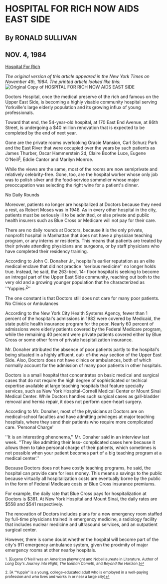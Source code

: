 HOSPITAL FOR RICH NOW AIDS EAST SIDE
===
By RONALD SULLIVAN
---
NOV. 4, 1984
---

[Hospital For Rich](https://www.nytimes.com/1984/11/04/nyregion/hospital-for-rich-now-aids-east-side.html) 

*The original version of this article appeared in the New York Times on November 4th, 1984. The printed article looked like this:* 
![Original Copy of HOSPITAL FOR RICH NOW AIDS EAST SIDE](..https://github.com/jl3819/TDSADH18/blob/master/images/057779_360W.png)

Doctors Hospital, once the medical preserve of the rich and famous on the Upper East Side, is becoming a highly visable community hospital serving Yorkville's large elderly population and its growing influx of young professionals.

Toward that end, the 54-year-old hospital, at 170 East End Avenue, at 86th Street, is undergoing a $40 million renovation that is expected to be completed by the end of next year.

Gone are the private rooms overlooking Gracie Mansion, Carl Schurz Park and the East River that were occupied over the years by such patients as James Thurber, Oscar Hammerstein 2d, Claire Boothe Luce, Eugene O'Neill<sup><a href="#fn1" id="ref1">1</a></sup>, Eddie Cantor and Marilyn Monroe.

While the views are the same, most of the rooms are now semiprivate and relatively celebrity-free. Gone, too, are the hospital worker whose only job was to polish silver and the food-service sommelier whose major preoccupation was selecting the right wine for a patient's dinner.

No Daily Rounds

Moreover, patients no longer are hospitalized at Doctors because they need a rest, as Robert Moses was in 1948. As in every other hospital in the city, patients must be seriously ill to be admitted, or else private and public health insurers such as Blue Cross or Medicare will not pay for their care.

There are no daily rounds at Doctors, because it is the only private, nonprofit hospital in Manhattan that does not have a physician teaching program, or any interns or residents. This means that patients are treated by their private attending physicians and surgeons, or by staff physicians who have completed their residency training.

According to John C. Donaher Jr., hospital's earlier reputation as an elite medical enclave that did not practice ''serious medicine'' no longer holds true. Instead, he said, the 263-bed, 14- floor hospital is seeking to become an intregal part of the Upper East Side community, reaching out both to the very old and a growing younger population that he characterized as ''Yuppies.<sup><a href="#fn2" id="ref2">2</a></sup>''

The one constant is that Doctors still does not care for many poor patients. No Clinics or Ambulances

According to the New York City Health Systems Agency, fewer than 1 percent of the hospital's admissions in 1982 were covered by Medicaid, the state public health insurance program for the poor. Nearly 60 percent of admissions were elderly patients covered by the Federal Medicare program, while the remaining 40 percent were private patients covered either by Blue Cross or some other form of private hospitalization insurance.

Mr. Donaher attributed the absence of poor patients partly to the hospital's being situated in a highly affluent, out- of-the way section of the Upper East Side. Also, Doctors does not have clinics or ambulances, both of which normally account for the admission of many poor patients in other hospitals.

Doctors is a small hospital that concentrates on basic medical and surgical cases that do not require the high degree of sophisticated or techical expertise available at large teaching hospitals that feature specialty services, such as New York Hospital-Cornell Medical Center or Mount Sinai Medical Center. While Doctors handles such surgical cases as gall-bladder removal and hernia repair, it does not perform open-heart surgery.

According to Mr. Donaher, most of the physicians at Doctors are on medical-school faculties and have admitting privileges at major teaching hospitals, where they send their patients who require more complicated care. 'Personal Charge'

''It is an interesting phenonema,'' Mr. Donaher said in an interview last week. ''They like admitting their less- complicated cases here because it allows them to take personal charge of their patients, which sometimes is not possible when your patient becomes part of a big teaching program at a medical center.''

Because Doctors does not have costly teaching programs, he said, the hospital can provide care for less money. This means a savings to the public because virtually all hospitalization costs are eventually borne by the public in the form of Federal Medicare costs or Blue Cross insurance premiums.

For example, the daily rate that Blue Cross pays for hospitalization at Doctors is $381. At New York Hospital and Mount Sinai, the daily rates are $558 and $541 respectively.

The renovation of Doctors includes plans for a new emergency room staffed by full-time physicians trained in emergency medicine, a radiology facility that includes nuclear medicine and ultrasound services, and an outpatient surgical center.

However, there is some doubt whether the hospital will become part of the city's 911 emergency ambulance system, given the proximity of major emergency rooms at other nearby hospitals.


<sup id="fn1">1. [Eugene O'Neill was an American playwright and Nobel laureate in Literature. Author of *Long Day's Journey into Night*, *The Iceman Cometh*, and *Beyond the Horizon*.]<a href="#ref1" title="Jump back to footnote 1 in the text.">↩</a></sup>

<sup id="fn2">2. [A "Yuppie" is a young, college-educated adult who is employed in a well-paying profession and who lives and works in or near a large city]<a href="#ref2" title="Jump back to footnote 2 in the text.">↩</a></sup>

